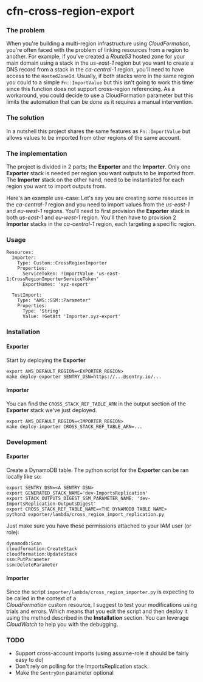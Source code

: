 # cfn-cross-region-export

### The problem

When you're building a multi-region infrastructure using _CloudFormation_, you're often faced with the problem of 
linking resources from a region to another. For example, if you've created a _Route53_ hosted zone for your main domain 
using a stack in the _us-east-1_ region but you want to create a DNS record from a stack in the _ca-central-1_ region, 
you'll need to have access to the `HostedZoneId`.  Usually, if both stacks were in the same region you could to a simple
`Fn::ImportValue` but this isn't going to work this time since this function does not support cross-region referencing.
As a workaround, you could decide to use a CloudFormation parameter but this limits the automation that can be done as 
it requires a manual intervention.

### The solution

In a nutshell this project shares the same features as `Fn::ImportValue` but allows values to be imported from other 
regions of the same account.

### The implementation

The project is divided in 2 parts; the **Exporter** and the **Importer**. Only one **Exporter** stack is needed per 
region you want outputs to be imported from. The **Importer** stack on the other hand, need to be instantiated for each 
region you want to import outputs from.

Here's an example use-case:
Let's say you are creating some resources in the _ca-central-1_ region and you need to import values from the
_us-east-1_ and _eu-west-1_ regions. You'll need to first provision the **Exporter** stack in both _us-east-1_ and 
_eu-west-1_ region. You'll then have to provision 2 **Importer** stacks in the _ca-central-1_ region, each targeting a 
specific region.

### Usage 

```
Resources: 
  Importer:
    Type: Custom::CrossRegionImporter
    Properties:
      ServiceToken: !ImportValue 'us-east-1:CrossRegionImporterServiceToken'
      ExportNames: 'xyz-export'
      
  TestImport:
    Type: "AWS::SSM::Parameter"
    Properties:
      Type: 'String'
      Value: !GetAtt 'Importer.xyz-export'

```

### Installation

#### Exporter

Start by deploying the **Exporter**

```
export AWS_DEFAULT_REGION=<EXPORTER_REGION>
make deploy-exporter SENTRY_DSN=https://...@sentry.io/... 
```

#### Importer

You can find the `CROSS_STACK_REF_TABLE_ARN` in the output section of the **Exporter** stack we've just deployed.

```
export AWS_DEFAULT_REGION=<IMPORTER_REGION>
make deploy-importer CROSS_STACK_REF_TABLE_ARN=...
```

### Development

#### Exporter

Create a DynamoDB table. The python script for the **Exporter** can be ran locally like so: 

```
export SENTRY_DSN=<A SENTRY DSN>
export GENERATED_STACK_NAME='dev-ImportsReplication'
export STACK_OUTPUTS_DIGEST_SSM_PARAMETER_NAME: 'dev-ImportsReplication-OutputsDigest'
export CROSS_STACK_REF_TABLE_NAME=<THE DYNAMODB TABLE NAME>
python3 exporter/lambda/cross_region_import_replication.py
```

Just make sure you have these permissions attached to your IAM user (or role):

```
dynamodb:Scan
cloudformation:CreateStack
cloudformation:UpdateStack
ssm:PutParameter
ssm:DeleteParameter
```

#### Importer

Since the script `importer/lambda/cross_region_importer.py` is expecting to be called in the context of a  
_CloudFormation_ custom resource, I suggest to test your modifications using trials and errors. Which means that you 
edit the script and then deploy it using the method described in the **Installation** section. You can leverage
_CloudWatch_ to help you with the debugging. 


### TODO

* Support cross-account imports (using assume-role it should be fairly easy to do)
* Don't rely on polling for the ImportsReplication stack.
* Make the `SentryDsn` parameter optional
